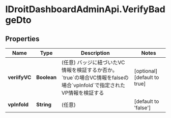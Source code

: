 # IDroitDashboardAdminApi.VerifyBadgeDto

## Properties
Name | Type | Description | Notes
------------ | ------------- | ------------- | -------------
**veriifyVC** | **Boolean** | (任意) バッジに紐づいたVC情報を検証するか否か。&#x60;true&#x60;の場合VC情報をfalseの場合&#x60;vpInfoId&#x60;で指定されたVP情報を検証する | [optional] [default to true]
**vpInfoId** | **String** | (任意)  | [default to &#x27;false&#x27;]
